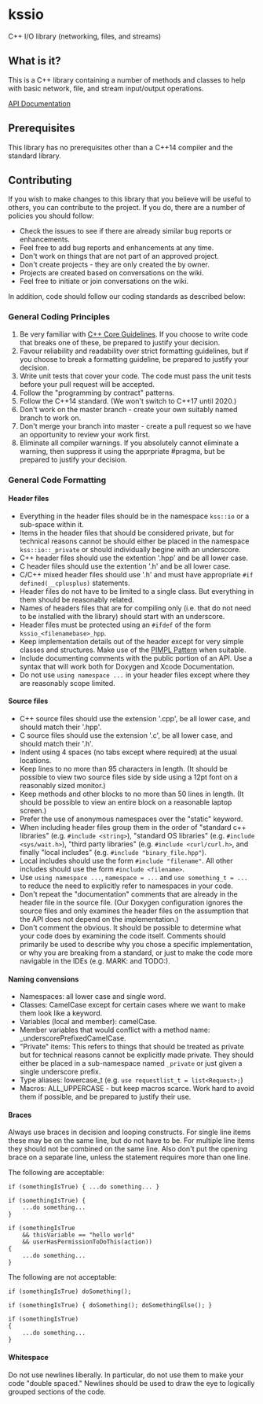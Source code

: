 # kssio
C++ I/O library (networking, files, and streams)

## What is it?

This is a C++ library containing a number of methods and classes to help with basic network,
file, and stream input/output operations.

[API Documentation](http://www.kss.cc/apis/kssio/docs/index.html) 

## Prerequisites

This library has no prerequisites other than a C++14 compiler and the standard library.

## Contributing

If you wish to make changes to this library that you believe will be useful to others, you can
contribute to the project. If you do, there are a number of policies you should follow:

* Check the issues to see if there are already similar bug reports or enhancements.
* Feel free to add bug reports and enhancements at any time.
* Don't work on things that are not part of an approved project.
* Don't create projects - they are only created the by owner.
* Projects are created based on conversations on the wiki.
* Feel free to initiate or join conversations on the wiki.

In addition, code should follow our coding standards as described below:

### General Coding Principles

1. Be very familiar with [C++ Core Guidelines](http://isocpp.github.io/CppCoreGuidelines/CppCoreGuidelines).
If you choose to write code that breaks one of these, be prepared to justify your decision.
2. Favour reliability and readability over strict formatting guidelines, but if you choose to break a 
formatting guideline, be prepared to justify your decision.
3. Write unit tests that cover your code. The code must pass the unit tests before your pull request will be accepted.
4. Follow the "programming by contract" patterns. 
5. Follow the C++14 standard. (We won't switch to C++17 until 2020.)
6. Don't work on the master branch - create your own suitably named branch to work on.
7. Don't merge your branch into master - create a pull request so we have an opportunity to review your work first.
8. Eliminate all compiler warnings. If you absolutely cannot eliminate a warning, then suppress it
using the apprpriate #pragma, but be prepared to justify your decision.

### General Code Formatting

#### Header files

* Everything in the header files should be in the namespace `kss::io` or a sub-space within it.
* Items in the header files that should be considered private, but for technical reasons cannot be should
either be placed in the namespace `kss::io::_private` or should individually begine with an underscore.
* C++ header files should use the extention '.hpp' and be all lower case.
* C header files should use the extention '.h' and be all lower case.
* C/C++ mixed header files should use '.h' and must have appropriate `#if defined(__cplusplus)` statements.
* Header files do not have to be limited to a single class. But everything in them should be
reasonably related.
* Names of headers files that are for compiling only (i.e. that do not need to be installed with the library) should 
start with an underscore.
* Header files must be protected using an `#ifdef` of the form `kssio_<filenamebase>_hpp`.
* Keep implementation details out of the header except for very simple classes and structures. Make use of 
the [PIMPL Pattern](https://en.cppreference.com/w/cpp/language/pimpl) when suitable.
* Include documenting comments with the public portion of an API. Use a syntax that will work both for 
Doxygen and Xcode Documentation.
* Do not use `using namespace ...` in your header files except where they are reasonably scope limited.

#### Source files

* C++ source files should use the extension '.cpp', be all lower case, and should match their '.hpp'.
* C source files should use the extension '.c', be all lower case, and should match their '.h'.
* Indent using 4 spaces (no tabs except where required) at the usual locations.
* Keep lines to no more than 95 characters in length. (It should be possible to view two source
files side by side using a 12pt font on a reasonably sized monitor.)
* Keep methods and other blocks to no more than 50 lines in length. (It should be possible to
view an entire block on a reasonable laptop screen.)
* Prefer the use of anonymous namespaces over the "static" keyword.
* When including header files group them in the order of "standard c++ libraries" (e.g. `#include <string>`), 
"standard OS libraries" (e.g. `#include <sys/wait.h>`), 
"third party libraries" (e.g. `#include <curl/curl.h>`, 
and finally "local includes" (e.g. `#include "binary_file.hpp"`).
* Local includes should use the form `#include "filename"`. All other includes should use the 
form `#include <filename>`.
* Use `using namespace ...`, `namespace = ...` and `use something_t = ...` to reduce the need to 
explicitly refer to namespaces in your code.
* Don't repeat the "documentation" comments that are already in the header file in the source file.
(Our Doxygen configuration ignores the source files and only examines the header files on the
assumption that the API does not depend on the implementation.)
* Don't comment the obvious. It should be possible to determine what your code does by 
examining the code itself. Comments should primarily be used to describe why you chose a
specific implementation, or why you are breaking from a standard, or just to make the code more 
navigable in the IDEs (e.g. MARK: and TODO:).

#### Naming convensions

* Namespaces: all lower case and single word.
* Classes: CamelCase except for certain cases where we want to make them look like a keyword.
* Variables (local and member): camelCase.
* Member variables that would conflict with a method name: _underscorePrefixedCamelCase.
* "Private" items: This refers to things that should be treated as private but for technical reasons cannot be 
explicitly made private. They should either be placed in a sub-namespace named `_private` or just given a 
single underscore prefix.
* Type aliases: lowercase_t (e.g. `use requestlist_t = list<Request>;`)
* Macros: ALL_UPPERCASE - but keep macros scarce. Work hard to avoid them if possible,
and be prepared to justify their use.

#### Braces

Always use braces in decision and looping constructs. For single line items these may be on the same line,
but do not have to be. For multiple line items they should not be combined on the same line. Also
don't put the opening brace on a separate line, unless the statement requires more than one line.

The following are acceptable:

    if (somethingIsTrue) { ...do something... }

    if (somethingIsTrue) {
        ...do something... 
    }

    if (somethingIsTrue 
        && thisVariable == "hello world"
        && userHasPermissionToDoThis(action))
    {
        ...do something...
    }

The following are not acceptable:

    if (somethingIsTrue) doSomething();
    
    if (somethingIsTrue) { doSomething(); doSomethingElse(); }

    if (somethingIsTrue)
    {
        ...do something...
    }

#### Whitespace

Do not use newlines liberally. In particular, do not use them to make your code "double spaced."
Newlines should be used to draw the eye to logically grouped sections of the code.
